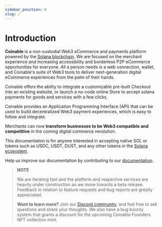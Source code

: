 ```yaml
---
sidebar_position: 0
slug: /
---
```


# Introduction

**Coinable** is a non-custodial Web3 eCommerce and payments platform powered by the [Solana blockchain](https://solana.com/). We are focused on the merchant experience and increasing accessibility and borderless P2P eCommerce opportunities for everyone. All a person needs is a web connection, wallet, and Coinable's suite of Web3 tools to deliver next-generation digital eCommerce experiences from the palm of their hands.

Coinable offers the ability to integrate a customizable pre-built Checkout into an existing website, or launch a no-code online Store to accept solana payments for goods and services with a few clicks.

Coinable provides an Application Programming Interface (API) that can be used to build decentralized Web3 payment experiences, which is easy to follow and integrate.

Merchants can now **transform businesses to be Web3 compatible and competitive** in the coming digital commerce revolution.

This documentation is for anyone interested in accepting native SOL or tokens such as USDC, USDT, DUST, and any other tokens in the [Solana ecosystem](https://coinmarketcap.com/view/solana-ecosystem/).

Help us improve our documentation by contributing to our [documentation](https://github.com/coinable/coinable-docs).

> **NOTE**
>
> We are iterating fast and the platform and respective services are heavily under construction as we move towards a beta release.
> Feedback in relation to feature requests and bug reports are greatly appreciated.
>
> **Want to learn more?** Join our [Discord community](https://discord.gg/RgU669RNRk), and feel free to ask questions and share your thoughts. We also have a bug bounty system that grants a discount for the upcoming Coinable Founders NFT collection mint.
